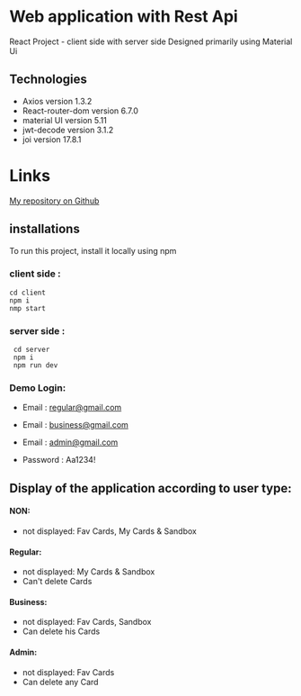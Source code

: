 # Web application with Rest Api

React Project - client side with server side
Designed primarily using Material Ui

## Technologies

- Axios version 1.3.2
- React-router-dom version 6.7.0
- material UI version 5.11
- jwt-decode version 3.1.2
- joi version 17.8.1

# Links

[My repository on Github](https://github.com/HodayaAngela)

## installations

To run this project, install it locally using npm

### client side :

```
cd client
npm i
nmp start
```

### server side :

```
 cd server
 npm i
 npm run dev

```

### Demo Login:

- Email : regular@gmail.com
- Email : business@gmail.com
- Email : admin@gmail.com

- Password : Aa1234!

## Display of the application according to user type:

#### NON:

- not displayed: Fav Cards, My Cards & Sandbox

#### Regular:

- not displayed: My Cards & Sandbox
- Can't delete Cards

#### Business:

- not displayed: Fav Cards, Sandbox
- Can delete his Cards

#### Admin:

- not displayed: Fav Cards
- Can delete any Card
